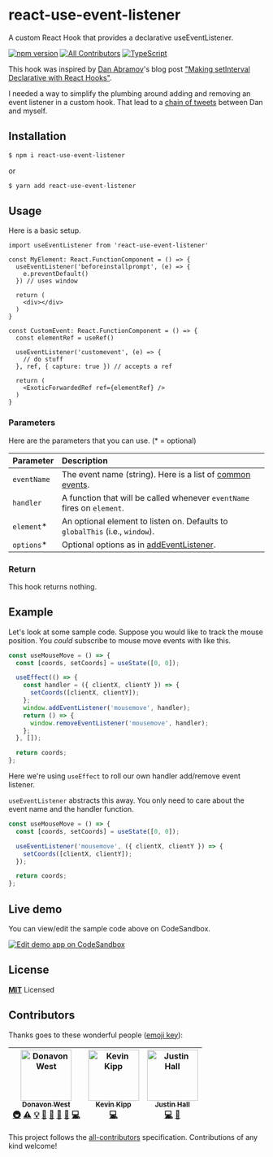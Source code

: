 # react-use-event-listener

A custom React Hook that provides a declarative useEventListener.

[![npm version](https://badge.fury.io/js/react-use-event-listener.svg)](https://badge.fury.io/js/react-use-event-listener) [![All Contributors](https://img.shields.io/badge/all_contributors-3-orange.svg?style=flat-square)](#contributors) [![TypeScript](https://badges.frapsoft.com/typescript/love/typescript.svg?v=101)](https://github.com/ellerbrock/typescript-badges/)

This hook was inspired by [Dan Abramov](https://github.com/gaearon)'s
blog post
["Making setInterval Declarative with React Hooks"](https://overreacted.io/making-setinterval-declarative-with-react-hooks/).

I needed a way to simplify the plumbing around adding and removing an event listener
in a custom hook.
That lead to a [chain of tweets](https://twitter.com/donavon/status/1093612936621379584)
between Dan and myself.

## Installation

```bash
$ npm i react-use-event-listener
```

or

```bash
$ yarn add react-use-event-listener
```

## Usage

Here is a basic setup.

```tsx
import useEventListener from 'react-use-event-listener'

const MyElement: React.FunctionComponent = () => {
  useEventListener('beforeinstallprompt', (e) => {
    e.preventDefault()
  }) // uses window

  return (
    <div></div>
  )
}

const CustomEvent: React.FunctionComponent = () => {
  const elementRef = useRef()

  useEventListener('customevent', (e) => {
    // do stuff
  }, ref, { capture: true }) // accepts a ref

  return (
    <ExoticForwardedRef ref={elementRef} />
  )
}
```

### Parameters

Here are the parameters that you can use. (\* = optional)

| Parameter   | Description                                                                                                      |
| :---------- | :--------------------------------------------------------------------------------------------------------------- |
| `eventName` | The event name (string). Here is a list of [common events](https://developer.mozilla.org/en-US/docs/Web/Events). |
| `handler`   | A function that will be called whenever `eventName` fires on `element`.                                          |
| `element`\* | An optional element to listen on. Defaults to `globalThis` (i.e., `window`).                                         |
| `options`\* | Optional options as in [addEventListener](https://developer.mozilla.org/en-US/docs/Web/API/EventTarget/addEventListener).                                         |

### Return

This hook returns nothing.

## Example

Let's look at some sample code. Suppose you would like to track the mouse
position. You _could_ subscribe to mouse move events with like this.

```js
const useMouseMove = () => {
  const [coords, setCoords] = useState([0, 0]);

  useEffect(() => {
    const handler = ({ clientX, clientY }) => {
      setCoords([clientX, clientY]);
    };
    window.addEventListener('mousemove', handler);
    return () => {
      window.removeEventListener('mousemove', handler);
    };
  }, []);

  return coords;
};
```

Here we're using `useEffect` to roll our own handler add/remove event listener.

`useEventListener` abstracts this away. You only need to care about the event name
and the handler function.

```js
const useMouseMove = () => {
  const [coords, setCoords] = useState([0, 0]);

  useEventListener('mousemove', ({ clientX, clientY }) => {
    setCoords([clientX, clientY]);
  });

  return coords;
};
```

## Live demo

You can view/edit the sample code above on CodeSandbox.

[![Edit demo app on CodeSandbox](https://codesandbox.io/static/img/play-codesandbox.svg)](https://codesandbox.io/s/k38lyx2q9o)

## License

**[MIT](LICENSE)** Licensed

## Contributors

Thanks goes to these wonderful people ([emoji key](https://github.com/all-contributors/all-contributors#emoji-key)):

<!-- ALL-CONTRIBUTORS-LIST:START - Do not remove or modify this section -->
<!-- prettier-ignore -->
| [<img src="https://avatars3.githubusercontent.com/u/887639?v=4" width="100px;" alt="Donavon West"/><br /><sub><b>Donavon West</b></sub>](http://donavon.com)<br />[🚇](#infra-donavon "Infrastructure (Hosting, Build-Tools, etc)") [⚠️](https://github.com/donavon/use-event-listener/commits?author=donavon "Tests") [💡](#example-donavon "Examples") [🤔](#ideas-donavon "Ideas, Planning, & Feedback") [🚧](#maintenance-donavon "Maintenance") [👀](#review-donavon "Reviewed Pull Requests") [🔧](#tool-donavon "Tools") [💻](https://github.com/donavon/use-event-listener/commits?author=donavon "Code") | [<img src="https://avatars3.githubusercontent.com/u/8732191?v=4" width="100px;" alt="Kevin Kipp"/><br /><sub><b>Kevin Kipp</b></sub>](https://github.com/third774)<br />[💻](https://github.com/donavon/use-event-listener/commits?author=third774 "Code") | [<img src="https://avatars1.githubusercontent.com/u/1288694?v=4" width="100px;" alt="Justin Hall"/><br /><sub><b>Justin Hall</b></sub>](https://github.com/wKovacs64)<br />[💻](https://github.com/donavon/use-event-listener/commits?author=wKovacs64 "Code") [📖](https://github.com/donavon/use-event-listener/commits?author=wKovacs64 "Documentation") |
| :---: | :---: | :---: |
<!-- ALL-CONTRIBUTORS-LIST:END -->

This project follows the [all-contributors](https://github.com/all-contributors/all-contributors) specification. Contributions of any kind welcome!
